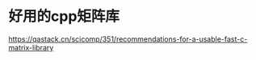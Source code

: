 # 好用的cpp矩阵库









https://qastack.cn/scicomp/351/recommendations-for-a-usable-fast-c-matrix-library














